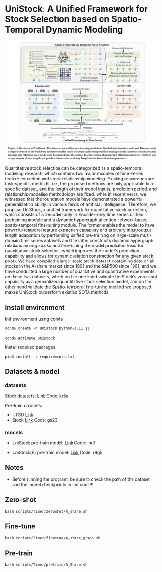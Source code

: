 # UniStock: A Unified Framework for Stock Selection based on Spatio-Temporal Dynamic Modeling

![framework](imgs/Framework.jpg "UniStock framework")

Quantitative stock selection can be categorized as a spatio-temporal modeling research, which contains two major modules of time-series feature extraction and stock relationship modeling. Existing researches are task-specific methods, i.e., the proposed methods are only applicable to a specific dataset, and the length of their model inputs, prediction period, and relationship modeling methodology are fixed, while in recent years, we witnessed that the foundation models have demonstrated a powerful generalization ability in various fields of artificial intelligence. Therefore, we propose UniStock, a unified framework for quantitative stock selection, which consists of a Decoder-only or Encoder-only time series unified pretraining module and a dynamic hypergraph attention network-based spatio-temporal fine-tuning module. The former enables the model to have powerful temporal feature extraction capability and arbitrary input/output length adaptation by performing unified pre-training on large-scale multi-domain time series datasets and the latter constructs dynamic hypergraph relations among stocks and fine-tuning the model prediction head for quantitative stock selection, which improves the model's prediction capability and allows for dynamic relation construction for any given stock pools. We have compiled a large-scale stock dataset containing data on all stocks in the A-share market since 1991 and the S&P500 since 1961, and we have conducted a large number of qualitative and quantitative experiments on these two datasets, which on the one hand validate UniStock's zero-shot capability as a generalized quantitative stock selection model, and on the other hand validate the Spatio-temporal fine-tuning method we proposed makes UniStock outperform existing SOTA methods.

## Install environment

Init environment using conda

```
conda create -n unistock python=3.11.11

conda activate unistock
```

Install required packages:

```
pip3 install -r requirements.txt
```

## Datasets & model

### datasets
Stock datasets: [Link](https://pan.baidu.com/s/1Uvz0JQyOhgMccoTGfllO1Q) Code: kr5a


Pre-train datasets: 
+ UTSD [Link](https://cloud.tsinghua.edu.cn/f/93868e3a9fb144fe9719/)
+ Stock [Link](https://pan.baidu.com/s/16v7TIhTD6VSnWzyl94Iq-A) Code: gs23


### models

+ UniStock pre-train model: [Link](https://pan.baidu.com/s/1EjwQgimnojIJV4Lxny0AQA) Code: thu1

+ UniStock(E) pre-train model: [Link](https://pan.baidu.com/s/1fVpiMmhTFJcASQvQdsW7WA) Code: r9g5


## Notes

+ Before running the program, be sure to check the path of the dataset and the model checkpoints in the code!!!


## Zero-shot

```
bash scripts/Timer/zeroshot/A_share.sh
```

## Fine-tune

```
bash scripts/Timer/finetune/A_share_graph.sh
```

## Pre-train

```
bash scripts/Timer/pretrain/A_Share.sh
```
